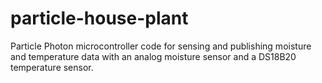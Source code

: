 # particle-house-plant
Particle Photon microcontroller code for sensing and publishing moisture and temperature data with an analog moisture sensor and a DS18B20 temperature sensor.
